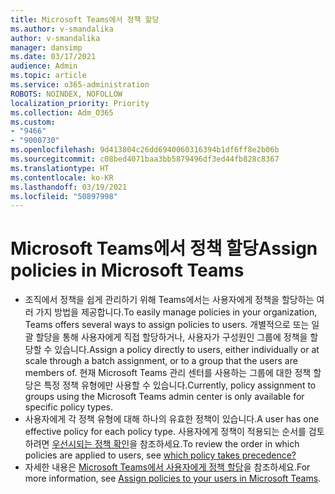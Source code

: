 ```yaml
---
title: Microsoft Teams에서 정책 할당
ms.author: v-smandalika
author: v-smandalika
manager: dansimp
ms.date: 03/17/2021
audience: Admin
ms.topic: article
ms.service: o365-administration
ROBOTS: NOINDEX, NOFOLLOW
localization_priority: Priority
ms.collection: Adm_O365
ms.custom:
- "9466"
- "9000730"
ms.openlocfilehash: 9d413804c26dd6940060316394b1df6ff8e2b06b
ms.sourcegitcommit: c08bed4071baa3bb5879496df3ed44fb828c8367
ms.translationtype: HT
ms.contentlocale: ko-KR
ms.lasthandoff: 03/19/2021
ms.locfileid: "50897998"
---
```

# <a name="assign-policies-in-microsoft-teams"></a><span data-ttu-id="bf297-102">Microsoft Teams에서 정책 할당</span><span class="sxs-lookup"><span data-stu-id="bf297-102">Assign policies in Microsoft Teams</span></span>

- <span data-ttu-id="bf297-103">조직에서 정책을 쉽게 관리하기 위해 Teams에서는 사용자에게 정책을 할당하는 여러 가지 방법을 제공합니다.</span><span class="sxs-lookup"><span data-stu-id="bf297-103">To easily manage policies in your organization, Teams offers several ways to assign policies to users.</span></span> <span data-ttu-id="bf297-104">개별적으로 또는 일괄 할당을 통해 사용자에게 직접 할당하거나, 사용자가 구성원인 그룹에 정책을 할당할 수 있습니다.</span><span class="sxs-lookup"><span data-stu-id="bf297-104">Assign a policy directly to users, either individually or at scale through a batch assignment, or to a group that the users are members of.</span></span>  <span data-ttu-id="bf297-105">현재 Microsoft Teams 관리 센터를 사용하는 그룹에 대한 정책 할당은 특정 정책 유형에만 사용할 수 있습니다.</span><span class="sxs-lookup"><span data-stu-id="bf297-105">Currently, policy assignment to groups using the Microsoft Teams admin center is only available for specific policy types.</span></span> 
- <span data-ttu-id="bf297-106">사용자에게 각 정책 유형에 대해 하나의 유효한 정책이 있습니다.</span><span class="sxs-lookup"><span data-stu-id="bf297-106">A user has one effective policy for each policy type.</span></span> <span data-ttu-id="bf297-107">사용자에게 정책이 적용되는 순서를 검토하려면 [우선시되는 정책 확인](https://docs.microsoft.com/microsoftteams/assign-policies#which-policy-takes-precedence)을 참조하세요.</span><span class="sxs-lookup"><span data-stu-id="bf297-107">To review the order in which policies are applied to users, see [which policy takes precedence?](https://docs.microsoft.com/microsoftteams/assign-policies#which-policy-takes-precedence)</span></span>
- <span data-ttu-id="bf297-108">자세한 내용은 [Microsoft Teams에서 사용자에게 정책 할당](https://docs.microsoft.com/microsoftteams/assign-policies)을 참조하세요.</span><span class="sxs-lookup"><span data-stu-id="bf297-108">For more information, see [Assign policies to your users in Microsoft Teams](https://docs.microsoft.com/microsoftteams/assign-policies).</span></span>